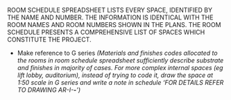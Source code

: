 ROOM SCHEDULE SPREADSHEET LISTS EVERY SPACE, IDENTIFIED BY THE NAME AND NUMBER.
THE INFORMATION IS IDENTICAL WITH THE ROOM NAMES AND ROOM NUMBERS SHOWN IN
THE PLANS.
THE ROOM SCHEDULE PRESENTS A COMPREHENSIVE LIST OF SPACES WHICH CONSTITUTE
THE PROJECT.

- Make reference to G series
_(Materials and finishes codes allocated to the rooms in room schedule spreadsheet sufficiently describe substrate and finishes in majority of cases._
_For more complex internal spaces (eg lift lobby, auditorium), instead of trying to code it, draw the space at 1:50 scale in G series and write a note in schedule ‘FOR DETAILS REFER TO DRAWING AR-I-**-**’)_